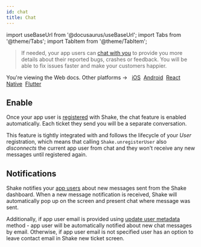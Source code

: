 ```yaml
---
id: chat
title: Chat
---
```

import useBaseUrl from '@docusaurus/useBaseUrl';
import Tabs from '@theme/Tabs';
import TabItem from '@theme/TabItem';

>If needed, your app users can [chat with you](/web/shake-ui#chat-screen) to provide you more details 
about their reported bugs, crashes or feedback. You will be able to fix issues faster and make your customers happier.

<p class="p2 mt-40">You're viewing the Web docs. Other platforms → &nbsp;
<a href="/docs/ios/users/chat/">iOS</a>&nbsp; 
<a href="/docs/android/users/chat/">Android</a>&nbsp;
<a href="/docs/react/users/chat/">React Native</a>&nbsp;
<a href="/docs/flutter/users/chat/">Flutter</a>&nbsp;  
</p>


## Enable

Once your app user is [registered](/web/users/register-user) with Shake, the chat feature is enabled automatically.
Each ticket they send you will be a separate conversation.

This feature is tightly integrated with and follows the lifecycle of your _User_ registration, 
which means that calling `Shake.unregisterUser` also _disconnects_ the current app user from chat 
and they won't receive any new messages until registered again.

## Notifications

Shake notifies your [app users](/web/users/register-user) about new messages sent from the Shake dashboard.
When a new message notification is received, Shake will automatically pop up on the screen and present chat 
where message was sent.

Additionally, if app user email is provided using [update user metadata](/web/users/update-user-metadata) method - 
app user will be automatically notified about new chat messages by email. Otherwise, if app user email is not specified
user has an option to leave contact email in Shake new ticket screen.
